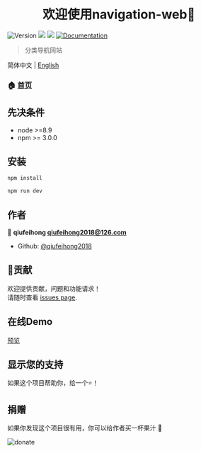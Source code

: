 <h1 align="center">欢迎使用navigation-web👋</h1>
<p>
  <img alt="Version" src="https://img.shields.io/badge/version-0.0.1-blue.svg?cacheSeconds=2592000" />
  <img src="https://img.shields.io/badge/node-%3E%3D8.9-blue.svg" />
  <img src="https://img.shields.io/badge/npm-%3E%3D%203.0.0-blue.svg" />
  <a href="http://navigation.qiufeihong.top">
    <img alt="Documentation" src="https://img.shields.io/badge/documentation-yes-brightgreen.svg" target="_blank" />
  </a>
</p>

> 分类导航网站

简体中文 | [English](./README.md)

### 🏠 [首页](http://navigation.qiufeihong.top)

## 先决条件

- node >=8.9
- npm >= 3.0.0

## 安装

```sh
npm install

npm run dev

```

## 作者

👤 **qiufeihong <qiufeihong2018@126.com>**

* Github: [@qiufeihong2018](https://github.com/qiufeihong2018)

## 🤝贡献

欢迎提供贡献，问题和功能请求！<br />请随时查看 [issues page](https://github.com/qiufeihong2018/navigation-web/issues).

## 在线Demo

[预览](http://navigation.qiufeihong.top)

## 显示您的支持

如果这个项目帮助你，给一个⭐️！

## 捐赠

如果你发现这个项目很有用，你可以给作者买一杯果汁 :tropical_drink:

![donate](http://puz03r2zg.bkt.clouddn.com/pay.png)

